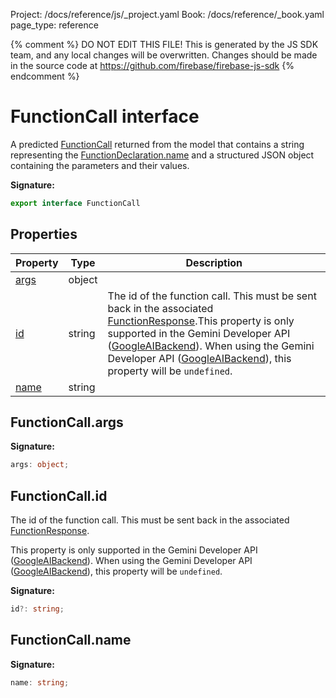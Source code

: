 Project: /docs/reference/js/_project.yaml
Book: /docs/reference/_book.yaml
page_type: reference

{% comment %}
DO NOT EDIT THIS FILE!
This is generated by the JS SDK team, and any local changes will be
overwritten. Changes should be made in the source code at
https://github.com/firebase/firebase-js-sdk
{% endcomment %}

# FunctionCall interface
A predicted [FunctionCall](./ai.functioncall.md#functioncall_interface) returned from the model that contains a string representing the [FunctionDeclaration.name](./ai.functiondeclaration.md#functiondeclarationname) and a structured JSON object containing the parameters and their values.

<b>Signature:</b>

```typescript
export interface FunctionCall 
```

## Properties

|  Property | Type | Description |
|  --- | --- | --- |
|  [args](./ai.functioncall.md#functioncallargs) | object |  |
|  [id](./ai.functioncall.md#functioncallid) | string | The id of the function call. This must be sent back in the associated [FunctionResponse](./ai.functionresponse.md#functionresponse_interface)<!-- -->.<!-- -->This property is only supported in the Gemini Developer API ([GoogleAIBackend](./ai.googleaibackend.md#googleaibackend_class)<!-- -->). When using the Gemini Developer API ([GoogleAIBackend](./ai.googleaibackend.md#googleaibackend_class)<!-- -->), this property will be <code>undefined</code>. |
|  [name](./ai.functioncall.md#functioncallname) | string |  |

## FunctionCall.args

<b>Signature:</b>

```typescript
args: object;
```

## FunctionCall.id

The id of the function call. This must be sent back in the associated [FunctionResponse](./ai.functionresponse.md#functionresponse_interface)<!-- -->.

This property is only supported in the Gemini Developer API ([GoogleAIBackend](./ai.googleaibackend.md#googleaibackend_class)<!-- -->). When using the Gemini Developer API ([GoogleAIBackend](./ai.googleaibackend.md#googleaibackend_class)<!-- -->), this property will be `undefined`<!-- -->.

<b>Signature:</b>

```typescript
id?: string;
```

## FunctionCall.name

<b>Signature:</b>

```typescript
name: string;
```
